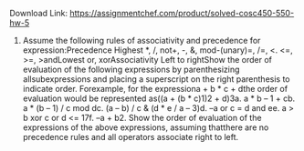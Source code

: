 Download Link: https://assignmentchef.com/product/solved-cosc450-550-hw-5
<br>
1. Assume the following rules of associativity and precedence for expression:Precedence Highest *, /, not+, -, &amp;, mod-(unary)=, /=, &lt;. &lt;=, &gt;=, &gt;andLowest or, xorAssociativity Left to rightShow the order of evaluation of the following expressions by parenthesizing allsubexpressions and placing a superscript on the right parenthesis to indicate order. Forexample, for the expressiona + b * c + dthe order of evaluation would be represented as((a + (b * c)1)2 + d)3a. a * b – 1 + cb. a * (b – 1) / c mod dc. (a – b) / c &amp; (d * e / a – 3)d. –a or c = d and ee. a &gt; b xor c or d &lt;= 17f. –a + b2. Show the order of evaluation of the expressions of the above expressions, assuming thatthere are no precedence rules and all operators associate right to left.